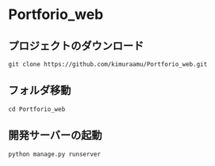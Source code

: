 # Portforio_web
## プロジェクトのダウンロード
```
git clone https://github.com/kimuraamu/Portforio_web.git
```
## フォルダ移動
```
cd Portforio_web
```

## 開発サーバーの起動
```
python manage.py runserver
```
